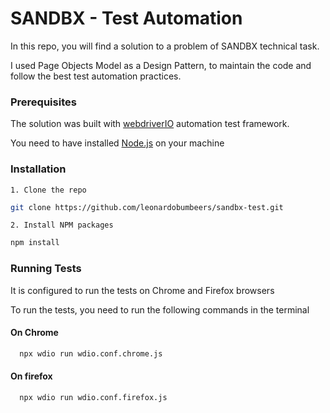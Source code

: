 
# SANDBX - Test Automation 

In this repo, you will find a solution to a problem of SANDBX technical task.







I used Page Objects Model as a Design Pattern, to maintain the code and follow the best test automation practices.
### Prerequisites

The solution was built with [webdriverIO](https://webdriver.io/) automation test framework.

You need to have installed [Node.js](https://nodejs.org/en/download/) on your machine


### Installation

    1. Clone the repo
   ```sh
   git clone https://github.com/leonardobumbeers/sandbx-test.git
   ```
    2. Install NPM packages
   ```sh
   npm install
   ```
   
### Running Tests

It is configured to run the tests on Chrome and Firefox browsers

To run the tests, you need to run the following commands in the terminal


#### On Chrome

```bash
  npx wdio run wdio.conf.chrome.js
```

#### On firefox

```bash
  npx wdio run wdio.conf.firefox.js
```
